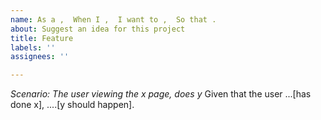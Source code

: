 ```yaml
---
name: As a ,  When I ,  I want to ,  So that .
about: Suggest an idea for this project
title: Feature
labels: ''
assignees: ''

---
```


*Scenario: The user viewing the x page, does y*
Given that the user ...[has done x], ....[y should happen].
